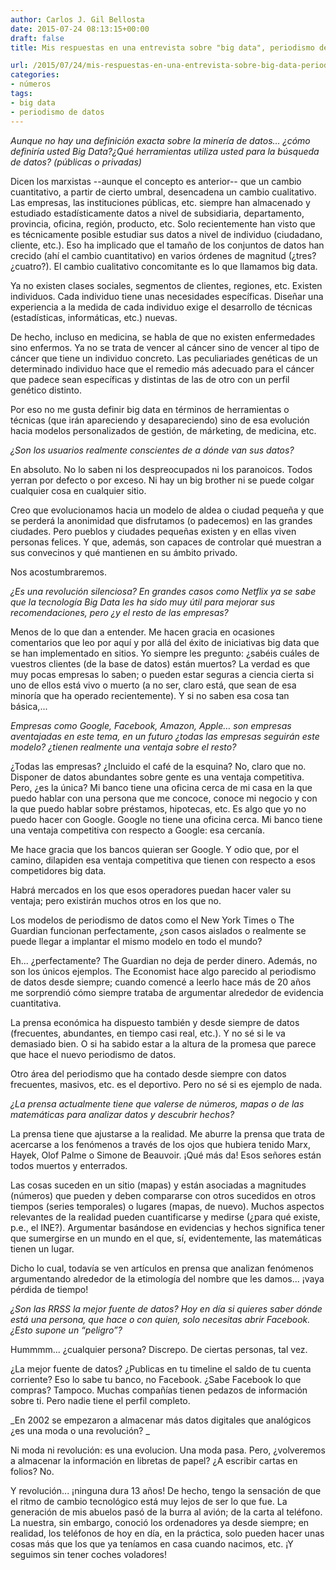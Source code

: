 ```yaml
---
author: Carlos J. Gil Bellosta
date: 2015-07-24 08:13:15+00:00
draft: false
title: Mis respuestas en una entrevista sobre "big data", periodismo de datos, etc.

url: /2015/07/24/mis-respuestas-en-una-entrevista-sobre-big-data-periodismo-de-datos-etc/
categories:
- números
tags:
- big data
- periodismo de datos
---
```


_Aunque no hay una definición exacta sobre la minería de datos… ¿cómo definiría usted Big Data?¿Qué herramientas utiliza usted para la búsqueda de datos? (públicas o privadas)_

Dicen los marxistas --aunque el concepto es anterior-- que un cambio cuantitativo, a partir de cierto umbral, desencadena un cambio cualitativo. Las empresas, las instituciones públicas, etc. siempre han almacenado y estudiado estadísticamente datos a nivel de subsidiaria, departamento, provincia, oficina, región, producto, etc. Solo recientemente han visto que es técnicamente posible estudiar sus datos a nivel de individuo (ciudadano, cliente, etc.). Eso ha implicado que el tamaño de los conjuntos de datos han crecido (ahí el cambio cuantitativo) en varios órdenes de magnitud (¿tres? ¿cuatro?). El cambio cualitativo concomitante es lo que llamamos big data.

Ya no existen clases sociales, segmentos de clientes, regiones, etc. Existen individuos. Cada individuo tiene unas necesidades específicas. Diseñar una experiencia a la medida de cada individuo exige el desarrollo de técnicas (estadísticas, informáticas, etc.) nuevas.

De hecho, incluso en medicina, se habla de que no existen enfermedades sino enfermos. Ya no se trata de vencer al cáncer sino de vencer al tipo de cáncer que tiene un individuo concreto. Las peculiariades genéticas de un determinado individuo hace que el remedio más adecuado para el cáncer que padece sean específicas y distintas de las de otro con un perfil genético distinto.

Por eso no me gusta definir big data en términos de herramientas o técnicas (que irán apareciendo y desapareciendo) sino de esa evolución hacia modelos personalizados de gestión, de márketing, de medicina, etc.


_¿Son los usuarios realmente conscientes de a dónde van sus datos?_

En absoluto. No lo saben ni los despreocupados ni los paranoicos. Todos yerran por defecto o por exceso. Ni hay un big brother ni se puede colgar cualquier cosa en cualquier sitio.

Creo que evolucionamos hacia un modelo de aldea o ciudad pequeña y que se perderá la anonimidad que disfrutamos (o padecemos) en las grandes ciudades. Pero pueblos y ciudades pequeñas existen y en ellas viven personas felices. Y que, además, son capaces de controlar qué muestran a sus convecinos y qué mantienen en su ámbito privado.

Nos acostumbraremos.


_¿Es una revolución silenciosa? En grandes casos como Netflix ya se sabe que la tecnología Big Data les ha sido muy útil para mejorar sus recomendaciones, pero ¿y el resto de las empresas?_

Menos de lo que dan a entender. Me hacen gracia en ocasiones comentarios que leo por aquí y por allá del éxito de iniciativas big data que se han implementado en sitios. Yo siempre les pregunto: ¿sabéis cuáles de vuestros clientes (de la base de datos) están muertos? La verdad es que muy pocas empresas lo saben; o pueden estar seguras a ciencia cierta si uno de ellos está vivo o muerto (a no ser, claro está, que sean de esa minoría que ha operado recientemente). Y si no saben esa cosa tan básica,...


_Empresas como Google, Facebook, Amazon, Apple… son empresas aventajadas en este tema, en un futuro ¿todas las empresas seguirán este modelo? ¿tienen realmente una ventaja sobre el resto?_

¿Todas las empresas? ¿Incluido el café de la esquina? No, claro que no. Disponer de datos abundantes sobre gente es una ventaja competitiva. Pero, ¿es la única? Mi banco tiene una oficina cerca de mi casa en la que puedo hablar con una persona que me concoce, conoce mi negocio y con la que puedo hablar sobre préstamos, hipotecas, etc. Es algo que yo no puedo hacer con Google. Google no tiene una oficina cerca. Mi banco tiene una ventaja competitiva con respecto a Google: esa cercanía.

Me hace gracia que los bancos quieran ser Google. Y odio que, por el camino, dilapiden esa ventaja competitiva que tienen con respecto a esos competidores big data.

Habrá mercados en los que esos operadores puedan hacer valer su ventaja; pero existirán muchos otros en los que no.


Los modelos de periodismo de datos como el New York Times o The Guardian funcionan perfectamente, ¿son casos aislados o realmente se puede llegar a implantar el mismo modelo en todo el mundo?

Eh... ¿perfectamente? The Guardian no deja de perder dinero. Además, no son los únicos ejemplos. The Economist hace algo parecido al periodismo de datos desde siempre; cuando comencé a leerlo hace más de 20 años me sorprendió cómo siempre trataba de argumentar alrededor de evidencia cuantitativa.

La prensa económica ha dispuesto también y desde siempre de datos (frecuentes, abundantes, en tiempo casi real, etc.). Y no sé si le va demasiado bien. O si ha sabido estar a la altura de la promesa que parece que hace el nuevo periodismo de datos.

Otro área del periodismo que ha contado desde siempre con datos frecuentes, masivos, etc. es el deportivo. Pero no sé si es ejemplo de nada.


_¿La prensa actualmente tiene que valerse de números, mapas o de las matemáticas para analizar datos y descubrir hechos?_

La prensa tiene que ajustarse a la realidad. Me aburre la prensa que trata de acercarse a los fenómenos a través de los ojos que hubiera tenido Marx, Hayek, Olof Palme o Simone de Beauvoir. ¡Qué más da! Esos señores están todos muertos y enterrados.

Las cosas suceden en un sitio (mapas) y están asociadas a magnitudes (números) que pueden y deben compararse con otros sucedidos en otros tiempos (series temporales) o lugares (mapas, de nuevo). Muchos aspectos relevantes de la realidad pueden cuantificarse y medirse (¿para qué existe, p.e., el INE?). Argumentar basándose en evidencias y hechos significa tener que sumergirse en un mundo en el que, sí, evidentemente, las matemáticas tienen un lugar.

Dicho lo cual, todavía se ven artículos en prensa que analizan fenómenos argumentando alrededor de la etimología del nombre que les damos... ¡vaya pérdida de tiempo!


_¿Son las RRSS la mejor fuente de datos? Hoy en día si quieres saber dónde está una persona, que hace o con quien, solo necesitas abrir Facebook. ¿Esto supone un “peligro”?_

Hummmm... ¿cualquier persona? Discrepo. De ciertas personas, tal vez.

¿La mejor fuente de datos? ¿Publicas en tu timeline el saldo de tu cuenta corriente? Eso lo sabe tu banco, no Facebook. ¿Sabe Facebook lo que compras? Tampoco. Muchas compañías tienen pedazos de información sobre ti. Pero nadie tiene el perfil completo.


_En 2002 se empezaron a almacenar más datos digitales que analógicos ¿es una moda o una revolución?  _

Ni moda ni revolución: es una evolucion. Una moda pasa. Pero, ¿volveremos a almacenar la información en libretas de papel? ¿A escribir cartas en folios? No.

Y revolución... ¡ninguna dura 13 años! De hecho, tengo la sensación de que el ritmo de cambio tecnológico está muy lejos de ser lo que fue. La generación de mis abuelos pasó de la burra al avión; de la carta al teléfono. La nuestra, sin embargo, conoció los ordenadores ya desde siempre; en realidad, los teléfonos de hoy en día, en la práctica, solo pueden hacer unas cosas más que los que ya teníamos en casa cuando nacimos, etc. ¡Y seguimos sin tener coches voladores!
